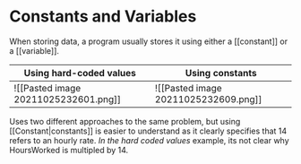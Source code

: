 # Constants and Variables

When storing data, a program usually stores it using either a [[constant]] or a [[variable]].


| Using hard-coded values              | Using constants                      |
| ------------------------------------ | ------------------------------------ |
| ![[Pasted image 20211025232601.png]] | ![[Pasted image 20211025232609.png]] |

Uses two different approaches to the same problem, but using [[Constant|constants]] is easier to understand as it clearly specifies that 14 refers to an hourly rate. *In the hard coded values* example, its not clear why HoursWorked is multipled by 14.